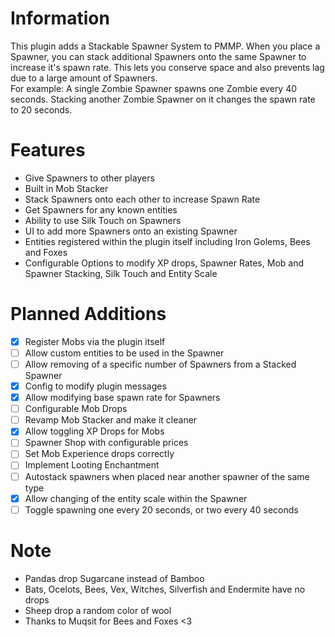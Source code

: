 # Information
This plugin adds a Stackable Spawner System to PMMP. When you place a Spawner, you can stack additional Spawners onto the same Spawner to increase it's spawn rate. This lets you conserve space and also prevents lag due to a large amount of Spawners.  
For example: A single Zombie Spawner spawns one Zombie every 40 seconds. Stacking another Zombie Spawner on it changes the spawn rate to 20 seconds.  
# Features
- Give Spawners to other players
- Built in Mob Stacker
- Stack Spawners onto each other to increase Spawn Rate
- Get Spawners for any known entities
- Ability to use Silk Touch on Spawners
- UI to add more Spawners onto an existing Spawner
- Entities registered within the plugin itself including Iron Golems, Bees and Foxes
- Configurable Options to modify XP drops, Spawner Rates, Mob and Spawner Stacking, Silk Touch and Entity Scale
# Planned Additions
- [x] Register Mobs via the plugin itself
- [ ] Allow custom entities to be used in the Spawner
- [ ] Allow removing of a specific number of Spawners from a Stacked Spawner
- [x] Config to modify plugin messages
- [x] Allow modifying base spawn rate for Spawners
- [ ] Configurable Mob Drops
- [ ] Revamp Mob Stacker and make it cleaner
- [x] Allow toggling XP Drops for Mobs
- [ ] Spawner Shop with configurable prices
- [ ] Set Mob Experience drops correctly
- [ ] Implement Looting Enchantment
- [ ] Autostack spawners when placed near another spawner of the same type
- [x] Allow changing of the entity scale within the Spawner
- [ ] Toggle spawning one every 20 seconds, or two every 40 seconds 
# Note
- Pandas drop Sugarcane instead of Bamboo
- Bats, Ocelots, Bees, Vex, Witches, Silverfish and Endermite have no drops
- Sheep drop a random color of wool
- Thanks to Muqsit for Bees and Foxes <3

